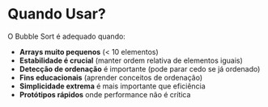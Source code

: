 # Quando Usar?

O Bubble Sort é adequado quando:

- **Arrays muito pequenos** (< 10 elementos)
- **Estabilidade é crucial** (manter ordem relativa de elementos iguais)
- **Detecção de ordenação** é importante (pode parar cedo se já ordenado)  
- **Fins educacionais** (aprender conceitos de ordenação)
- **Simplicidade extrema** é mais importante que eficiência
- **Protótipos rápidos** onde performance não é crítica
